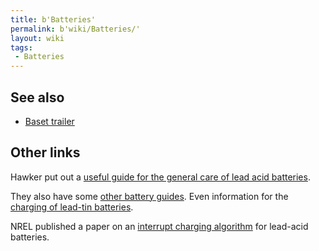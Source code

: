 ```yaml
---
title: b'Batteries'
permalink: b'wiki/Batteries/'
layout: wiki
tags:
 - Batteries
---
```


See also
--------

-   [Baset trailer](/wiki/Baset_trailer "wikilink")

Other links
-----------

Hawker put out a [useful guide for the general care of lead acid
batteries](http://aaron.boim.com/EV/EVhandbook4hawkerBatteries.pdf).

They also have some [other battery
guides](http://aaron.boim.com/EV/Hawker_BatteryApplicationHandbook.pdf).
Even information for the [charging of lead-tin
batteries](http://aaron.boim.com/EV/Hawker_ChargingLead-Tin_Batteries.pdf).

NREL published a paper on an [interrupt charging
algorithm](http://crow/~aaron/EV/InteruptChargingAlgorithm.pdf) for
lead-acid batteries.
